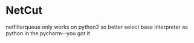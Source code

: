 # NetCut


netfilterqueue only works on python2 so better select base interpreter as python in the pycharm--you got it 

